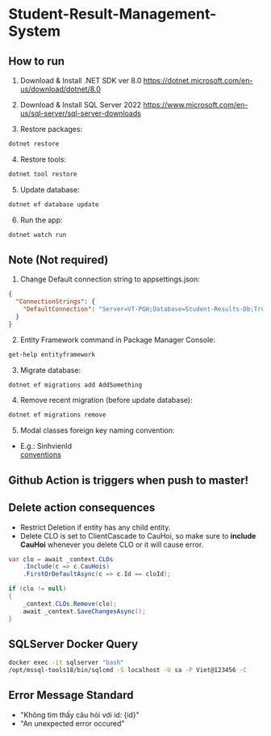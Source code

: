 # Student-Result-Management-System
## How to run
1. Download & Install .NET SDK ver 8.0
https://dotnet.microsoft.com/en-us/download/dotnet/8.0

2. Download & Install SQL Server 2022
https://www.microsoft.com/en-us/sql-server/sql-server-downloads

3. Restore packages:
```cmd
dotnet restore
```

4. Restore tools:
```cmd
dotnet tool restore
```

5. Update database:
```cmd
dotnet ef database update
```

6. Run the app:
```cmd
dotnet watch run
```

## Note (Not required)
1. Change Default connection string to appsettings.json:
```json
{
  "ConnectionStrings": {
	"DefaultConnection": "Server=VT-PGH;Database=Student-Results-Db;Trusted_Connection=True;MultipleActiveResultSets=true"
  }
}
```

2. Entity Framework command in Package Manager Console:
```cmd
get-help entityframework
```

3. Migrate database:
```cmd
dotnet ef migrations add AddSomething
```

4. Remove recent migration (before update database):
```cmd
dotnet ef migrations remove
```

5. Modal classes foreign key naming convention:
- E.g.: SinhvienId  
[conventions](https://learn.microsoft.com/en-us/ef/core/modeling/relationships/conventions)

## Github Action is triggers when push to master!

## Delete action consequences
- Restrict Deletion if entity has any child entity.
- Delete CLO is set to ClientCascade to CauHoi, so make sure to **include CauHoi** whenever you delete CLO or it will cause error.
```C#
var clo = await _context.CLOs
    .Include(c => c.CauHois)
    .FirstOrDefaultAsync(c => c.Id == cloId);

if (clo != null)
{
    _context.CLOs.Remove(clo);
    await _context.SaveChangesAsync();
}
```

## SQLServer Docker Query
```bash
docker exec -it sqlserver "bash"
/opt/mssql-tools18/bin/sqlcmd -S localhost -U sa -P Viet@123456 -C
```

## Error Message Standard
- "Không tìm thấy câu hỏi với id: {id}"
- "An unexpected error occured"
